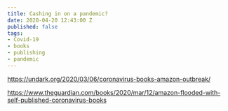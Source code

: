```yaml
---
title: Cashing in on a pandemic?
date: 2020-04-20 12:43:00 Z
published: false
tags:
- Covid-19
- books
- publishing
- pandemic
---
```


https://undark.org/2020/03/06/coronavirus-books-amazon-outbreak/

https://www.theguardian.com/books/2020/mar/12/amazon-flooded-with-self-published-coronavirus-books